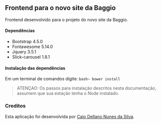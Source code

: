 ## Frontend para o novo site da Baggio
Frontend desenvolvido para o projeto do novo site da Baggio.

#### Dependências
* Bootstrap 4.5.0
* Fontawesome 5.14.0
* Jquery 3.5.1
* Slick-carousel 1.8.1

#### Instalação das dependências
Em um terminal de comandos digite: ```bash~ bower install```
> ATENÇAO: Os passos para instalação descritos nesta documentação, assumem que sua estação tenha o Node instalado.

### Creditos
Esta aplicação foi desenvolvida por [Caio Dellano Nunes da Silva](mailto:bladellano@gmail.com).

